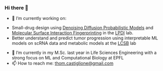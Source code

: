 ### Hi there 👋

- 🔭 I’m currently working on:
* Small-drug design using [Denoising Diffusion Probabilistic Models](https://arxiv.org/abs/2006.11239) and [Molecular Surface Interaction Fingerprinting](https://www.biorxiv.org/content/10.1101/606202v1) in the [LPDI](https://www.epfl.ch/labs/lpdi/) lab.
* Better understand and predict tumor progression using interpretable ML models on scRNA data and metabolic models at the [LCSB](https://www.epfl.ch/labs/lcsb/) lab
- 🌱 I’m currently in my M.Sc. last year in Life Sciences Engineering with a strong focus on ML and Computational Biology at EPFL
- 📫 How to reach me: thom.castiglione@gmail.com

